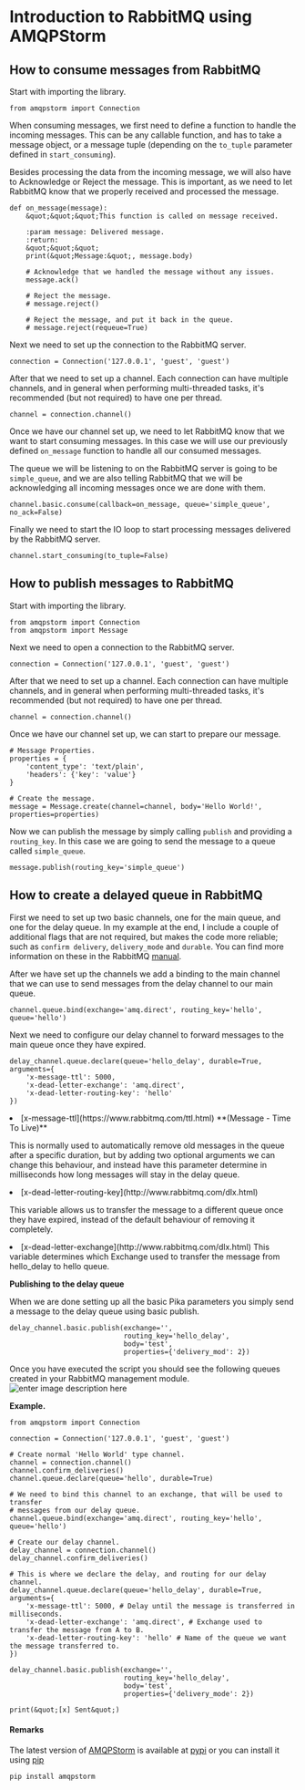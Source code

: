 # Introduction to RabbitMQ using AMQPStorm



## How to consume messages from RabbitMQ


Start with importing the library.

```
from amqpstorm import Connection

```

When consuming messages, we first need to define a function to handle the incoming messages. This can be any callable function, and has to take a message object, or a message tuple (depending on the `to_tuple` parameter defined in `start_consuming`).

Besides processing the data from the incoming message, we will also have to Acknowledge or Reject the message. This is important, as we need to let RabbitMQ know that we properly received and processed the message.

```
def on_message(message):
    &quot;&quot;&quot;This function is called on message received.

    :param message: Delivered message.
    :return:
    &quot;&quot;&quot;
    print(&quot;Message:&quot;, message.body)

    # Acknowledge that we handled the message without any issues.
    message.ack()

    # Reject the message.
    # message.reject()

    # Reject the message, and put it back in the queue.
    # message.reject(requeue=True)

```

Next we need to set up the connection to the RabbitMQ server.

```
connection = Connection('127.0.0.1', 'guest', 'guest')

```

After that we need to set up a channel. Each connection can have multiple channels, and in general when performing multi-threaded tasks, it's recommended (but not required) to have one per thread.

```
channel = connection.channel()

```

Once we have our channel set up, we need to let RabbitMQ know that we want to start consuming messages. In this case we will use our previously defined `on_message` function to handle all our consumed messages.

The queue we will be listening to on the RabbitMQ server is going to be `simple_queue`, and we are also telling RabbitMQ that we will be acknowledging all incoming messages once we are done with them.

```
channel.basic.consume(callback=on_message, queue='simple_queue', no_ack=False)

```

Finally we need to start the IO loop to start processing messages delivered by the RabbitMQ server.

```
channel.start_consuming(to_tuple=False)

```



## How to publish messages to RabbitMQ


Start with importing the library.

```
from amqpstorm import Connection
from amqpstorm import Message

```

Next we need to open a connection to the RabbitMQ server.

```
connection = Connection('127.0.0.1', 'guest', 'guest')

```

After that we need to set up a channel. Each connection can have multiple channels, and in general when performing multi-threaded tasks, it's recommended (but not required) to have one per thread.

```
channel = connection.channel()

```

Once we have our channel set up, we can start to prepare our message.

```
# Message Properties.
properties = {
    'content_type': 'text/plain',
    'headers': {'key': 'value'}
}

# Create the message.
message = Message.create(channel=channel, body='Hello World!', properties=properties)

```

Now we can publish the message by simply calling `publish` and providing a `routing_key`. In this case we are going to send the message to a queue called `simple_queue`.

```
message.publish(routing_key='simple_queue')

```



## How to create a delayed queue in RabbitMQ


First we need to set up two basic channels, one for the main queue, and one for the delay queue. In my example at the end, I include a couple of additional flags that are not required, but makes the code more reliable; such as `confirm delivery`, `delivery_mode` and `durable`. You can find more information on these in the RabbitMQ [manual](http://www.rabbitmq.com/tutorials/amqp-concepts.html).

After we have set up the channels we add a binding to the main channel that we can use to send messages from the delay channel to our main queue.

```
channel.queue.bind(exchange='amq.direct', routing_key='hello', queue='hello')

```

Next we need to configure our delay channel to forward messages to the main queue once they have expired.

```
delay_channel.queue.declare(queue='hello_delay', durable=True, arguments={
    'x-message-ttl': 5000,
    'x-dead-letter-exchange': 'amq.direct',
    'x-dead-letter-routing-key': 'hello'
})

```

<li>
[x-message-ttl](https://www.rabbitmq.com/ttl.html) **(Message - Time To Live)**
<p>This is normally used to automatically remove old messages in the
queue after a specific duration, but by adding two optional arguments we
can change this behaviour, and instead have this parameter determine
in milliseconds how long messages will stay in the delay queue.</p>
</li>
<li>
[x-dead-letter-routing-key](http://www.rabbitmq.com/dlx.html)
<p>This variable allows us to transfer the message to a different queue
once they have expired, instead of the default behaviour of removing
it completely.</p>
</li>
<li>
[x-dead-letter-exchange](http://www.rabbitmq.com/dlx.html)
This variable determines which Exchange used to transfer the message from hello_delay to hello queue.
</li>

**Publishing to the delay queue**

When we are done setting up all the basic Pika parameters you simply send a message to the delay queue using basic publish.

```
delay_channel.basic.publish(exchange='',
                            routing_key='hello_delay',
                            body='test',
                            properties={'delivery_mod': 2})

```

Once you have executed the script you should see the following queues created in your RabbitMQ management module.
<img src="http://i.stack.imgur.com/jWEDR.png" alt="enter image description here" />

**Example.**

```
from amqpstorm import Connection

connection = Connection('127.0.0.1', 'guest', 'guest')

# Create normal 'Hello World' type channel.
channel = connection.channel()
channel.confirm_deliveries()
channel.queue.declare(queue='hello', durable=True)

# We need to bind this channel to an exchange, that will be used to transfer
# messages from our delay queue.
channel.queue.bind(exchange='amq.direct', routing_key='hello', queue='hello')

# Create our delay channel.
delay_channel = connection.channel()
delay_channel.confirm_deliveries()

# This is where we declare the delay, and routing for our delay channel.
delay_channel.queue.declare(queue='hello_delay', durable=True, arguments={
    'x-message-ttl': 5000, # Delay until the message is transferred in milliseconds.
    'x-dead-letter-exchange': 'amq.direct', # Exchange used to transfer the message from A to B.
    'x-dead-letter-routing-key': 'hello' # Name of the queue we want the message transferred to.
})

delay_channel.basic.publish(exchange='',
                            routing_key='hello_delay',
                            body='test',
                            properties={'delivery_mode': 2})

print(&quot;[x] Sent&quot;)

```



#### Remarks


The latest version of [AMQPStorm](https://github.com/eandersson/amqpstorm) is available at [pypi](https://pypi.python.org/pypi/AMQPStorm) or you can install it using [pip](https://pip.pypa.io/en/stable/)

```
pip install amqpstorm

```

